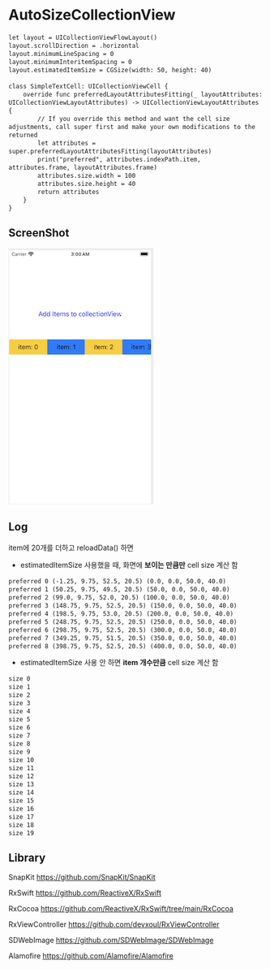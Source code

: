 # AutoSizeCollectionView

```
let layout = UICollectionViewFlowLayout()
layout.scrollDirection = .horizontal
layout.minimumLineSpacing = 0
layout.minimumInteritemSpacing = 0
layout.estimatedItemSize = CGSize(width: 50, height: 40)

class SimpleTextCell: UICollectionViewCell {
    override func preferredLayoutAttributesFitting(_ layoutAttributes: UICollectionViewLayoutAttributes) -> UICollectionViewLayoutAttributes {
        // If you override this method and want the cell size adjustments, call super first and make your own modifications to the returned
        let attributes = super.preferredLayoutAttributesFitting(layoutAttributes)
        print("preferred", attributes.indexPath.item, attributes.frame, layoutAttributes.frame)
        attributes.size.width = 100
        attributes.size.height = 40
        return attributes
    }
}
```

## ScreenShot
![image](https://github.com/drkong1/AutoSizeCollectionView/blob/main/screen.png)



## Log
item에 20개를 더하고 reloadData() 하면

- estimatedItemSize 사용했을 때, 화면에 **보이는 만큼만** cell size 계산 함
```
preferred 0 (-1.25, 9.75, 52.5, 20.5) (0.0, 0.0, 50.0, 40.0)
preferred 1 (50.25, 9.75, 49.5, 20.5) (50.0, 0.0, 50.0, 40.0)
preferred 2 (99.0, 9.75, 52.0, 20.5) (100.0, 0.0, 50.0, 40.0)
preferred 3 (148.75, 9.75, 52.5, 20.5) (150.0, 0.0, 50.0, 40.0)
preferred 4 (198.5, 9.75, 53.0, 20.5) (200.0, 0.0, 50.0, 40.0)
preferred 5 (248.75, 9.75, 52.5, 20.5) (250.0, 0.0, 50.0, 40.0)
preferred 6 (298.75, 9.75, 52.5, 20.5) (300.0, 0.0, 50.0, 40.0)
preferred 7 (349.25, 9.75, 51.5, 20.5) (350.0, 0.0, 50.0, 40.0)
preferred 8 (398.75, 9.75, 52.5, 20.5) (400.0, 0.0, 50.0, 40.0)
```


- estimatedItemSize 사용 안 하면 **item 개수만큼** cell size 계산 함
```
size 0
size 1
size 2
size 3
size 4
size 5
size 6
size 7
size 8
size 9
size 10
size 11
size 12
size 13
size 14
size 15
size 16
size 17
size 18
size 19
```


## Library
SnapKit
https://github.com/SnapKit/SnapKit

RxSwift
https://github.com/ReactiveX/RxSwift

RxCocoa
https://github.com/ReactiveX/RxSwift/tree/main/RxCocoa

RxViewController
https://github.com/devxoul/RxViewController

SDWebImage
https://github.com/SDWebImage/SDWebImage

Alamofire
https://github.com/Alamofire/Alamofire

